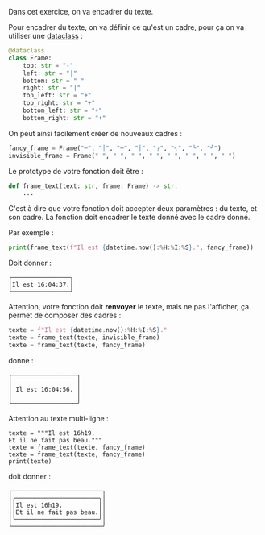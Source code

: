 Dans cet exercice, on va encadrer du texte.

Pour encadrer du texte, on va définir ce qu'est un cadre, pour ça on
va utiliser une
[dataclass](https://docs.python.org/3/library/dataclasses.html) :

```python
@dataclass
class Frame:
    top: str = "-"
    left: str = "|"
    bottom: str = "-"
    right: str = "|"
    top_left: str = "+"
    top_right: str = "+"
    bottom_left: str = "+"
    bottom_right: str = "+"
```

On peut ainsi facilement créer de nouveaux cadres :

```python
fancy_frame = Frame("─", "│", "─", "│", "╭", "╮", "╰", "╯")
invisible_frame = Frame(" ", " ", " ", " ", " ", " ", " ", " ")
```

Le prototype de votre fonction doit être :

```python
def frame_text(text: str, frame: Frame) -> str:
    ...
```

C'est à dire que votre fonction doit accepter deux paramètres : du
texte, et son cadre. La fonction doit encadrer le texte donné avec le
cadre donné.

Par exemple :

```python
print(frame_text(f"Il est {datetime.now():%H:%I:%S}.", fancy_frame))
```
Doit donner :
```
╭────────────────╮
│Il est 16:04:37.│
╰────────────────╯
```

Attention, votre fonction doit **renvoyer** le texte, mais ne pas
l'afficher, ça permet de composer des cadres :

```python
texte = f"Il est {datetime.now():%H:%I:%S}."
texte = frame_text(texte, invisible_frame)
texte = frame_text(texte, fancy_frame)
```

donne :
```
╭──────────────────╮
│                  │
│ Il est 16:04:56. │
│                  │
╰──────────────────╯
```

Attention au texte multi-ligne :

```python3
texte = """Il est 16h19.
Et il ne fait pas beau."""
texte = frame_text(texte, fancy_frame)
texte = frame_text(texte, fancy_frame)
print(texte)
```

doit donner :

```
╭─────────────────────────╮
│╭───────────────────────╮│
││Il est 16h19.          ││
││Et il ne fait pas beau.││
│╰───────────────────────╯│
╰─────────────────────────╯
```
